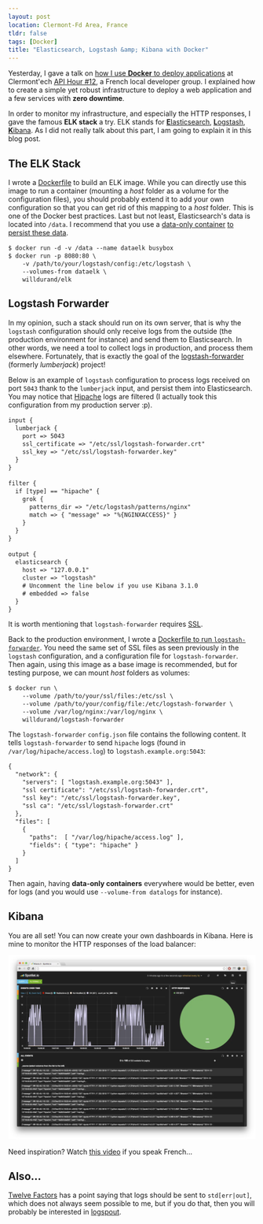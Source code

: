 ```yaml
---
layout: post
location: Clermont-Fd Area, France
tldr: false
tags: [Docker]
title: "Elasticsearch, Logstash &amp; Kibana with Docker"
---
```


Yesterday, I gave a talk on [how I use **Docker** to deploy
applications](https://speakerdeck.com/willdurand/docker-ceci-nest-pas-une-introduction-apihour-number-12)
at Clermont'ech [API Hour
\#12](http://clermontech.org/api-hours/api-hour-12.html), a French local
developer group. I explained how to create a simple yet robust infrastructure to
deploy a web application and a few services with **zero downtime**.

In order to monitor my infrastructure, and especially the HTTP responses, I gave
the famous **ELK stack** a try. ELK stands for
[**E**lasticsearch](http://www.elasticsearch.org/),
[**L**ogstash](http://logstash.net/),
[**K**ibana](http://www.elasticsearch.org/overview/kibana/). As I did not really
talk about this part, I am going to explain it in this blog post.

## The ELK Stack

I wrote a [Dockerfile](https://github.com/willdurand/docker-elk) to build an ELK
image. While you can directly use this image to run a container (mounting a
_host_ folder as a volume for the configuration files), you should probably
extend it to add your own configuration so that you can get rid of this mapping to
a _host_ folder. This is one of the Docker best practices. Last but not
least, Elasticsearch's data is located into `/data`. I recommend that you use a
[data-only container](https://docs.docker.com/userguide/dockervolumes/) [to
persist these
data](http://www.tech-d.net/2013/12/16/persistent-volumes-with-docker-container-as-volume-pattern/).

```
$ docker run -d -v /data --name dataelk busybox
$ docker run -p 8080:80 \
    -v /path/to/your/logstash/config:/etc/logstash \
    --volumes-from dataelk \
    willdurand/elk
```

## Logstash Forwarder

In my opinion, such a stack should run on its own server, that is why the
`logstash` configuration should only receive logs from the outside (the
production environment for instance) and send them to Elasticsearch. In other
words, we need a tool to collect logs in production, and process them elsewhere.
Fortunately, that is exactly the goal of the
[logstash-forwarder](https://github.com/elasticsearch/logstash-forwarder)
(formerly _lumberjack_) project!

Below is an example of `logstash` configuration to process logs received on port
`5043` thank to the `lumberjack` input, and persist them into Elasticsearch. You
may notice that [Hipache](https://github.com/hipache/hipache) logs are filtered
(I actually took this configuration from my production server :p).

```
input {
  lumberjack {
    port => 5043
    ssl_certificate => "/etc/ssl/logstash-forwarder.crt"
    ssl_key => "/etc/ssl/logstash-forwarder.key"
  }
}

filter {
  if [type] == "hipache" {
    grok {
      patterns_dir => "/etc/logstash/patterns/nginx"
      match => { "message" => "%{NGINXACCESS}" }
    }
  }
}

output {
  elasticsearch {
    host => "127.0.0.1"
    cluster => "logstash"
    # Uncomment the line below if you use Kibana 3.1.0
    # embedded => false
  }
}
```

It is worth mentioning that `logstash-forwarder` requires
[SSL](https://github.com/willdurand/docker-logstash-forwarder#ssl-certificate).

Back to the production environment, I wrote a [Dockerfile to run
`logstash-forwarder`](https://github.com/willdurand/docker-logstash-forwarder).
You need the same set of SSL files as seen previously in the `logstash`
configuration, and a configuration file for `logstash-forwarder`. Then again,
using this image as a base image is recommended, but for testing purpose, we can
mount _host_ folders as volumes:

```
$ docker run \
    --volume /path/to/your/ssl/files:/etc/ssl \
    --volume /path/to/your/config/file:/etc/logstash-forwarder \
    --volume /var/log/nginx:/var/log/nginx \
    willdurand/logstash-forwarder
```

The `logstash-forwarder` `config.json` file contains the following content. It
tells `logstash-forwarder` to send `hipache` logs (found in
`/var/log/hipache/access.log`) to `logstash.example.org:5043`:

```
{
  "network": {
    "servers": [ "logstash.example.org:5043" ],
    "ssl certificate": "/etc/ssl/logstash-forwarder.crt",
    "ssl key": "/etc/ssl/logstash-forwarder.key",
    "ssl ca": "/etc/ssl/logstash-forwarder.crt"
  },
  "files": [
    {
      "paths":  [ "/var/log/hipache/access.log" ],
      "fields": { "type": "hipache" }
    }
  ]
}
```

Then again, having **data-only containers** everywhere would be better, even for
logs (and you would use `--volume-from datalogs` for instance).

## Kibana

You are all set! You can now create your own dashboards in Kibana. Here is mine
to monitor the HTTP responses of the load balancer:

![](/images/posts/2014/12/kibana.webp)

Need inspiration? Watch [this
video](https://www.youtube.com/watch?v=1r1SOeaDqH4&list=PL9zDdgiGjkIeeVlrsz9A8o3HtZhvERHT-&index=7)
if you speak French...

## Also...

[Twelve Factors](http://12factor.net) has a point saying that logs should be
sent to `std[err|out]`, which does not always seem possible to me, but if you do
that, then you will probably be interested in
[logspout](https://github.com/progrium/logspout).
